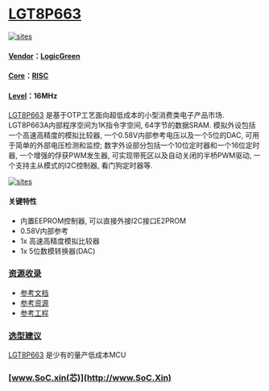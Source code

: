 ﻿# [LGT8P663](https://github.com/SoCXin/LGT8P663)

[![sites](http://182.61.61.133/link/resources/SoC.png)](http://www.SoC.Xin)

#### [Vendor](https://github.com/SoCXin/Vendor)：[LogicGreen](http://www.lgtic.com/)
#### [Core](https://github.com/SoCXin/RISC)：[RISC](https://github.com/SoCXin/RISC)
#### [Level](https://github.com/SoCXin/Level)：16MHz

[LGT8P663](http://www.lgtic.com/lgt8p663a/) 是基于OTP工艺面向超低成本的小型消费类电子产品市场. LGT8P663A内部程序空间为1K指令字空间, 64字节的数据SRAM. 模拟外设包括一个高速高精度的模拟比较器, 一个0.58V内部参考电压以及一个5位的DAC, 可用于简单的外部电压检测和监控; 数字外设部分包括一个10位定时器和一个16位定时器, 一个增强的俘获PWM发生器, 可实现带死区以及自动关闭的半桥PWM驱动, 一个支持主从模式的I2C控制器, 看门狗定时器等.


[![sites](docs/LGT8P663.png)](http://www.yspringtech.com/upload/down/LGT8P663%20V1.2.pdf)

#### 关键特性

* 内置EEPROM控制器, 可以直接外接I2C接口E2PROM
* 0.58V内部参考
* 1x 高速高精度模拟比较器
* 1x 5位数模转换器(DAC)

### [资源收录](https://github.com/SoCXin/LGT8P663)

* [参考文档](docs/)
* [参考资源](src/)
* [参考工程](project/)

### [选型建议](https://github.com/SoCXin)

[LGT8P663](https://github.com/SoCXin/LGT8P663) 是少有的量产低成本MCU


###  [www.SoC.xin(芯)](http://www.SoC.Xin)
